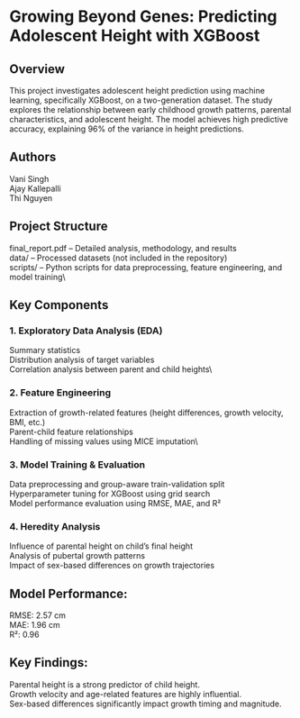 # Growing Beyond Genes: Predicting Adolescent Height with XGBoost

## Overview

This project investigates adolescent height prediction using machine learning, specifically XGBoost, on a two-generation dataset. The study explores the relationship between early childhood growth patterns, parental characteristics, and adolescent height. The model achieves high predictive accuracy, explaining 96% of the variance in height predictions.

## Authors

Vani Singh\
Ajay Kallepalli\
Thi Nguyen

## Project Structure

final_report.pdf – Detailed analysis, methodology, and results\
data/ – Processed datasets (not included in the repository)\
scripts/ – Python scripts for data preprocessing, feature engineering, and model training\

## Key Components

### 1. Exploratory Data Analysis (EDA)
Summary statistics \
Distribution analysis of target variables\
Correlation analysis between parent and child heights\

### 2. Feature Engineering
Extraction of growth-related features (height differences, growth velocity, BMI, etc.)\
Parent-child feature relationships\
Handling of missing values using MICE imputation\

### 3. Model Training & Evaluation
Data preprocessing and group-aware train-validation split\
Hyperparameter tuning for XGBoost using grid search\
Model performance evaluation using RMSE, MAE, and R²

### 4. Heredity Analysis
Influence of parental height on child’s final height\
Analysis of pubertal growth patterns\
Impact of sex-based differences on growth trajectories

## Model Performance:
RMSE: 2.57 cm\
MAE: 1.96 cm\
R²: 0.96

## Key Findings:
Parental height is a strong predictor of child height.\
Growth velocity and age-related features are highly influential.\
Sex-based differences significantly impact growth timing and magnitude.
